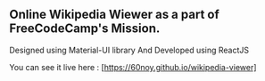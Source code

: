 
## Online Wikipedia Wiewer as a part of FreeCodeCamp's Mission.
Designed using Material-UI library 
And Developed using ReactJS

You can see it live here :
[https://60noy.github.io/wikipedia-viewer]

